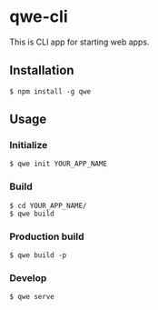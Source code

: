 # qwe-cli

This is CLI app for starting web apps.

## Installation
```
$ npm install -g qwe
```

## Usage
### Initialize
```
$ qwe init YOUR_APP_NAME
```

### Build
```
$ cd YOUR_APP_NAME/
$ qwe build
```

### Production build
```
$ qwe build -p
```

### Develop
```
$ qwe serve
```